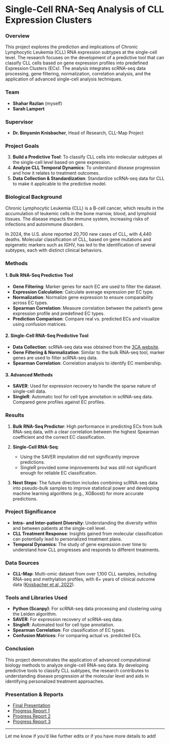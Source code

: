 # Single-Cell RNA-Seq Analysis of CLL Expression Clusters

### Overview

This project explores the prediction and implications of Chronic Lymphocytic Leukemia (CLL) RNA expression subtypes at the single-cell level. The research focuses on the development of a predictive tool that can classify CLL cells based on gene expression profiles into predefined Expression Clusters (ECs). The analysis integrates scRNA-seq data processing, gene filtering, normalization, correlation analysis, and the application of advanced single-cell analysis techniques. 

### Team
- **Shahar Razlan** (myself)
- **Sarah Lampert**

### Supervisor
- **Dr. Binyamin Knisbacher**, Head of Research, CLL-Map Project

### Project Goals

3. **Build a Predictive Tool**: To classify CLL cells into molecular subtypes at the single-cell level based on gene expression.
2. **Analyze CLL Temporal Dynamics**: To understand disease progression and how it relates to treatment outcomes.
1. **Data Collection & Standardization**: Standardize scRNA-seq data for CLL to make it applicable to the predictive model.

### Biological Background

Chronic Lymphocytic Leukemia (CLL) is a B-cell cancer, which results in the accumulation of leukemic cells in the bone marrow, blood, and lymphoid tissues. The disease impacts the immune system, increasing risks of infections and autoimmune disorders. 

In 2024, the U.S. alone reported 20,700 new cases of CLL, with 4,440 deaths. Molecular classification of CLL, based on gene mutations and epigenetic markers such as IGHV, has led to the identification of several subtypes, each with distinct clinical behaviors.

### Methods

#### 1. Bulk RNA-Seq Predictive Tool
- **Gene Filtering**: Marker genes for each EC are used to filter the dataset.
- **Expression Calculation**: Calculate average expression per EC type.
- **Normalization**: Normalize gene expression to ensure comparability across EC types.
- **Spearman Correlation**: Measure correlation between the patient’s gene expression profile and predefined EC types.
- **Prediction Comparison**: Compare real vs. predicted ECs and visualize using confusion matrices.

#### 2. Single-Cell RNA-Seq Predictive Tool
- **Data Collection**: scRNA-seq data was obtained from the [3CA website](https://www.weizmann.ac.il/sites/3CA/).
- **Gene Filtering & Normalization**: Similar to the bulk RNA-seq tool, marker genes are used to filter scRNA-seq data.
- **Spearman Correlation**: Correlation analysis to identify EC membership.
  
#### 3. Advanced Methods
- **SAVER**: Used for expression recovery to handle the sparse nature of single-cell data.
- **SingleR**: Automatic tool for cell type annotation in scRNA-seq data. Compared gene profiles against EC profiles.

### Results

1. **Bulk RNA-Seq Predictor**: High performance in predicting ECs from bulk RNA-seq data, with a clear correlation between the highest Spearman coefficient and the correct EC classification.
  
2. **Single-Cell RNA-Seq**: 
   - Using the SAVER imputation did not significantly improve predictions.
   - SingleR provided some improvements but was still not significant enough for reliable EC classification.

3. **Next Steps**: The future direction includes combining scRNA-seq data into pseudo-bulk samples to improve statistical power and developing machine learning algorithms (e.g., XGBoost) for more accurate predictions.

### Project Significance

- **Intra- and Inter-patient Diversity**: Understanding the diversity within and between patients at the single-cell level.
- **CLL Treatment Response**: Insights gained from molecular classification can potentially lead to personalized treatment plans.
- **Temporal Dynamics**: The study of gene expression over time to understand how CLL progresses and responds to different treatments.

### Data Sources
- **CLL-Map**: Multi-omic dataset from over 1,100 CLL samples, including RNA-seq and methylation profiles, with 6+ years of clinical outcome data ([Knisbacher et al, 2022](https://www.nature.com/articles/s41588-022-01070-5)).

### Tools and Libraries Used
- **Python (Scanpy)**: For scRNA-seq data processing and clustering using the Leiden algorithm.
- **SAVER**: For expression recovery of scRNA-seq data.
- **SingleR**: Automated tool for cell type annotation.
- **Spearman Correlation**: For classification of EC types.
- **Confusion Matrices**: For comparing actual vs. predicted ECs.

### Conclusion

This project demonstrates the application of advanced computational biology methods to analyze single-cell RNA-seq data. By developing predictive tools to classify CLL subtypes, the research contributes to understanding disease progression at the molecular level and aids in identifying personalized treatment approaches.

### Presentation & Reports
- [Final Presentation](link_to_presentation)
- [Progress Report 1](link_to_report1)
- [Progress Report 2](link_to_report2)
- [Progress Report 3](link_to_report3)

---

Let me know if you’d like further edits or if you have more details to add!
